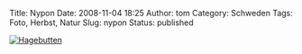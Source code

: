 Title: Nypon
Date: 2008-11-04 18:25
Author: tom
Category: Schweden
Tags: Foto, Herbst, Natur
Slug: nypon
Status: published

[![Hagebutten](/pic/svartnypon_s.jpg "Hagebutten")](/pic/svartnypon_l.jpg)

